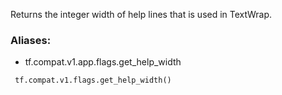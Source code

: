 Returns the integer width of help lines that is used in TextWrap.
### Aliases:
- tf.compat.v1.app.flags.get_help_width

```
 tf.compat.v1.flags.get_help_width()
```
